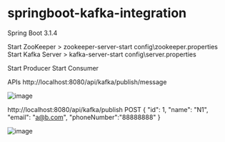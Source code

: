 # springboot-kafka-integration
Spring Boot 3.1.4


Start ZooKeeper > zookeeper-server-start config\zookeeper.properties
Start Kafka Server > kafka-server-start config\server.properties

Start Producer 
Start Consumer

APIs
http://localhost:8080/api/kafka/publish/message

![image](https://github.com/srss-pocs/springboot-kafka-integration/assets/145287517/744de953-90c4-4679-a997-fdbc2ae7711d)



http://localhost:8080/api/kafka/publish
POST
{
    "id": 1,
    "name": "N1",
    "email": "a@b.com",
    "phoneNumber":"88888888"
}


![image](https://github.com/srss-pocs/springboot-kafka-integration/assets/145287517/61fd4ab2-bfa1-4e67-bd76-02c0921094fc)


